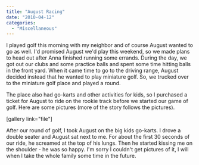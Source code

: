 ```yaml
---
title: "August Racing"
date: "2010-04-12"
categories: 
  - "Miscellaneous"
---
```


I played golf this morning with my neighbor and of course August wanted to go as well. I'd promised August we'd play this weekend, so we made plans to head out after Anna finished running some errands. During the day, we got out our clubs and some practice balls and spent some time hitting balls in the front yard. When it came time to go to the driving range, August decided instead that he wanted to play miniature golf. So, we trucked over to the miniature golf place and played a round.

The place also had go-karts and other activities for kids, so I purchased a ticket for August to ride on the rookie track before we started our game of golf. Here are some pictures (more of the story follows the pictures).

\[gallery link="file"\]

After our round of golf, I took August on the big kids go-karts. I drove a double seater and August sat next to me. For about the first 30 seconds of our ride, he screamed at the top of his lungs. Then he started kissing me on the shoulder - he was so happy. I'm sorry I couldn't get pictures of it, I will when I take the whole family some time in the future.
